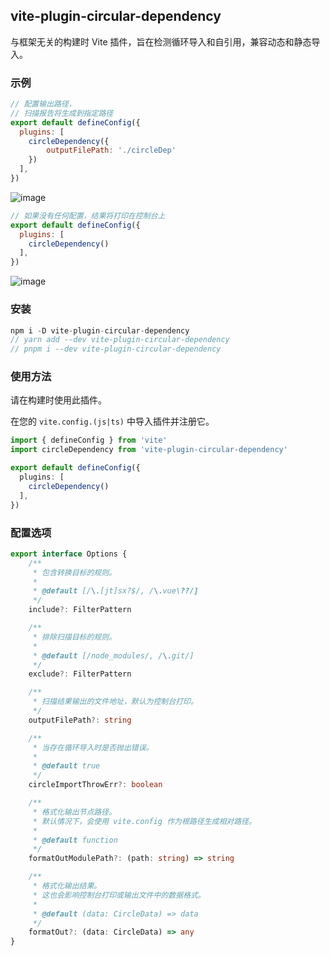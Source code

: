 ## vite-plugin-circular-dependency

与框架无关的构建时 Vite 插件，旨在检测循环导入和自引用，兼容动态和静态导入。

### 示例

```js
// 配置输出路径，
// 扫描报告将生成到指定路径
export default defineConfig({
  plugins: [
    circleDependency({
        outputFilePath: './circleDep'
    })
  ],
})
```

![image](https://user-images.githubusercontent.com/38604634/221328375-8dc381f1-6895-4875-93a0-d3d675153894.png)

```js
// 如果没有任何配置，结果将打印在控制台上
export default defineConfig({
  plugins: [
    circleDependency()
  ],
})
```

![image](https://user-images.githubusercontent.com/38604634/221328836-62b58f09-c11c-4429-a143-e92ef9aefa9f.png)


### 安装

```ts
npm i -D vite-plugin-circular-dependency
// yarn add --dev vite-plugin-circular-dependency
// pnpm i --dev vite-plugin-circular-dependency
```
### 使用方法

请在构建时使用此插件。

在您的 `vite.config.(js|ts)` 中导入插件并注册它。

```typescript
import { defineConfig } from 'vite'
import circleDependency from 'vite-plugin-circular-dependency'

export default defineConfig({
  plugins: [
    circleDependency()
  ],
})
```

### 配置选项

```ts
export interface Options {
    /**
     * 包含转换目标的规则。
     *
     * @default [/\.[jt]sx?$/, /\.vue\??/]
     */
    include?: FilterPattern

    /**
     * 排除扫描目标的规则。
     *
     * @default [/node_modules/, /\.git/]
     */
    exclude?: FilterPattern

    /**
     * 扫描结果输出的文件地址，默认为控制台打印。
     */
    outputFilePath?: string

    /**
     * 当存在循环导入时是否抛出错误。
     *
     * @default true
     */
    circleImportThrowErr?: boolean

    /**
     * 格式化输出节点路径。
     * 默认情况下，会使用 vite.config 作为根路径生成相对路径。
     *
     * @default function
     */
    formatOutModulePath?: (path: string) => string

    /**
     * 格式化输出结果。
     * 这也会影响控制台打印或输出文件中的数据格式。
     *
     * @default (data: CircleData) => data
     */
    formatOut?: (data: CircleData) => any
}
```